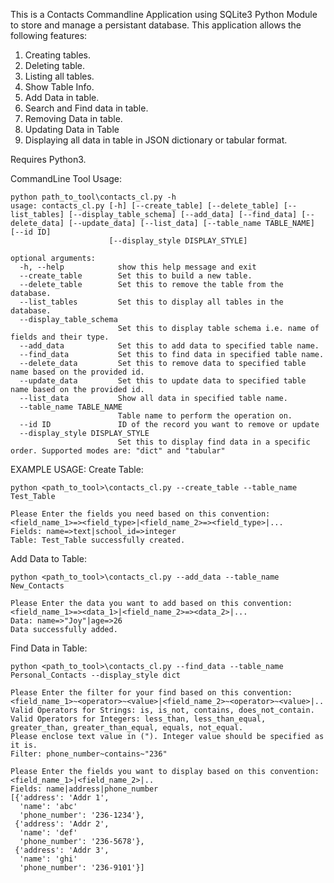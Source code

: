 This is a Contacts Commandline Application using SQLite3 Python Module to store and manage a persistant database.
This application allows the following features:

1. Creating tables.
2. Deleting table.
3. Listing all tables.
4. Show Table Info.
5. Add Data in table.
6. Search and Find data in table.
7. Removing Data in table.
8. Updating Data in Table
9. Displaying all data in table in JSON dictionary or tabular format.

Requires Python3.

CommandLine Tool Usage:
```
python path_to_tool\contacts_cl.py -h
usage: contacts_cl.py [-h] [--create_table] [--delete_table] [--list_tables] [--display_table_schema] [--add_data] [--find_data] [--delete_data] [--update_data] [--list_data] [--table_name TABLE_NAME] [--id ID]
                      [--display_style DISPLAY_STYLE]

optional arguments:
  -h, --help            show this help message and exit
  --create_table        Set this to build a new table.
  --delete_table        Set this to remove the table from the database.
  --list_tables         Set this to display all tables in the database.
  --display_table_schema
                        Set this to display table schema i.e. name of fields and their type.
  --add_data            Set this to add data to specified table name.
  --find_data           Set this to find data in specified table name.
  --delete_data         Set this to remove data to specified table name based on the provided id.
  --update_data         Set this to update data to specified table name based on the provided id.
  --list_data           Show all data in specified table name.
  --table_name TABLE_NAME
                        Table name to perform the operation on.
  --id ID               ID of the record you want to remove or update
  --display_style DISPLAY_STYLE
                        Set this to display find data in a specific order. Supported modes are: "dict" and "tabular"
```
EXAMPLE USAGE:
Create Table:
```
python <path_to_tool>\contacts_cl.py --create_table --table_name Test_Table

Please Enter the fields you need based on this convention:
<field_name_1>=><field_type>|<field_name_2>=><field_type>|...
Fields: name=>text|school_id=>integer
Table: Test_Table successfully created.
```
Add Data to Table:
```
python <path_to_tool>\contacts_cl.py --add_data --table_name New_Contacts

Please Enter the data you want to add based on this convention:
<field_name_1>=><data_1>|<field_name_2>=><data_2>|...
Data: name=>"Joy"|age=>26
Data successfully added.
```
Find Data in Table:
```
python <path_to_tool>\contacts_cl.py --find_data --table_name Personal_Contacts --display_style dict

Please Enter the filter for your find based on this convention:
<field_name_1>~<operator>~<value>|<field_name_2>~<operator>~<value>|..
Valid Operators for Strings: is, is_not, contains, does_not_contain.
Valid Operators for Integers: less_than, less_than_equal, greater_than, greater_than_equal, equals, not_equal.
Please enclose text value in ("). Integer value should be specified as it is.
Filter: phone_number~contains~"236"

Please Enter the fields you want to display based on this convention:
<field_name_1>|<field_name_2>|..
Fields: name|address|phone_number
[{'address': 'Addr 1',
  'name': 'abc'
  'phone_number': '236-1234'},
 {'address': 'Addr 2',
  'name': 'def'
  'phone_number': '236-5678'},
 {'address': 'Addr 3',
  'name': 'ghi'
  'phone_number': '236-9101'}]
```
